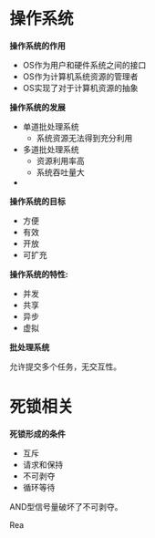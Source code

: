 # 操作系统

**操作系统的作用**

- OS作为用户和硬件系统之间的接口
- OS作为计算机系统资源的管理者
- OS实现了对于计算机资源的抽象

**操作系统的发展**

- 单道批处理系统
    - 系统资源无法得到充分利用
- 多道批处理系统
    - 资源利用率高
    - 系统吞吐量大
- 

**操作系统的目标**

- 方便
- 有效
- 开放
- 可扩充

**操作系统的特性:**

- 并发
- 共享
- 异步
- 虚拟

**批处理系统**

允许提交多个任务，无交互性。

# 死锁相关

__死锁形成的条件__

- 互斥
- 请求和保持
- 不可剥夺
- 循环等待

AND型信号量破坏了不可剥夺。

Rea